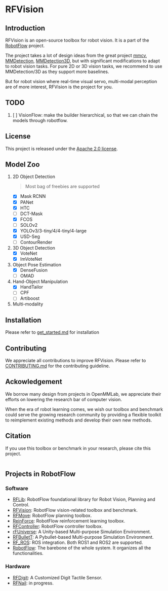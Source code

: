 # RFVision

## Introduction
RFVision is an open-source toolbox for robot vision. It is a part of the [RobotFlow](https://wenqiangx.github.io/robotflowproject/) project.

The project takes a lot of design ideas from the great project [mmcv](https://github.com/open-mmlab/mmcv), [MMDetection](https://github.com/open-mmlab/mmdetection), [MMDetection3D](https://github.com/open-mmlab/mmdetection3d), but with significant modifications to adapt to robot vision tasks. For pure 2D or 3D vision tasks, we recommend to use MMDetection/3D as they support more baselines. 

But for robot vision where real-time visual servo, multi-modal perception are of more interest, RFVision is the project for you.

## TODO
1. [ ] VisionFlow: make the builder hierarchical, so that we can chain the models through robotflow.

## License
This project is released under the [Apache 2.0 license](./LICENSE).

## Model Zoo
1. 2D Object Detection
   > Most bag of freebies are supported
   + [x] Mask RCNN
   + [x] PANet
   + [x] HTC
   + [ ] DCT-Mask
   + [x] FCOS
   + [ ] SOLOv2
   + [x] YOLOv3/3-tiny/4/4-tiny/4-large
   + [x] USD-Seg
   + [ ] ContourRender
2. 3D Object Detection
   + [x] VoteNet
   + [x] ImVoteNet
3. Object Pose Estimation
   + [x] DenseFusion
   + [ ] OMAD
4. Hand-Object Manipulation
   + [x] HandTailor
   + [ ] CPF
   + [ ] Artiboost
5. Multi-modality

## Installation
Please refer to [get_started.md](docs/get_started.md) for installation

## Contributing
We appreciate all contributions to improve RFVision. Please refer to [CONTRIBUTING.md](docs/contributing.md) for the contributing guideline.

## Ackowledgement
We borrow many design from projects in OpenMMLab, we appreciate their efforts on lowering the research bar of computer vision.

When the era of robot learning comes, we wish our toolbox and benchmark could serve the growing research community by providing a flexible toolkit to reimplement existing methods and develop their own new methods.

## Citation
If you use this toolbox or benchmark in your research, please cite this project.
```
```

## Projects in RobotFlow
### Software
+ [RFLib](https://github.com/WenqiangX/rflib): RobotFlow foundational library for Robot Vision, Planning and Control.
+ [RFVision](https://github.com/WenqiangX/rfvision): RobotFlow vision-related toolbox and benchmark.
+ [RFMove](https://github.com/WenqiangX/rfmove): RobotFlow planning toolbox.
+ [ReinForce](https://github.com/WenqiangX/ReinForce): RobotFlow reinforcement learning toolbox.
+ [RFController](https://github.com/WenqiangX/rfcontroller): RobotFlow controller toolbox.
+ [rFUniverse](https://github.com/WenqiangX/rfuniverse): A Unity-based Multi-purpose Simulation Environment.
+ [RFBulletT](https://github.com/WenqiangX/rfbullett): A Pybullet-based Multi-purpose Simulation Environment.
+ [RF_ROS](https://github.com/WenqiangX/rf_ros): ROS integration. Both ROS1 and ROS2 are supported.
+ [RobotFlow](https://github.com/WenqiangX/robotflow): The barebone of the whole system. It organizes all the functionalities.
### Hardware
+ [RFDigit](https://github.com/WenqiangX/rfdigit): A Customized Digit Tactile Sensor.
+ [RFNail](#): in progress.

